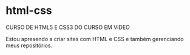 # html-css
 CURSO DE HTML5 E CSS3 DO CURSO EM VIDEO

Estou apresendo a criar sites com HTML e CSS e também gerenciando meus repositórios.